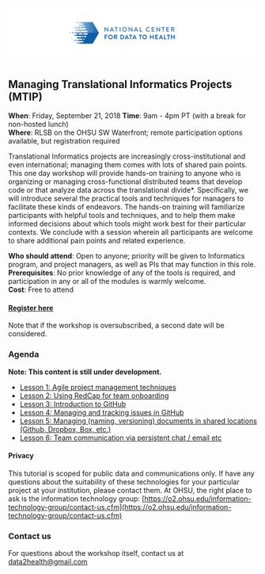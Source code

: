 ![](./other-images/CD2H-logo-01.png)
## Managing Translational Informatics Projects (MTIP)

**When**: Friday, September 21, 2018 
**Time**: 9am - 4pm PT (with a break for non-hosted lunch)  
**Where**: RLSB on the OHSU SW Waterfront; remote participation options available, but registration required

Translational Informatics projects are increasingly cross-institutional and even international; managing them comes with lots of shared pain points. This one day workshop will provide hands-on training to anyone who is organizing or managing cross-functional distributed teams that develop code or that analyze data across the translational divide*. Specifically, we will introduce several the practical tools and techniques for managers to facilitate these kinds of endeavors. The hands-on training will familiarize participants with helpful tools and techniques, and to help them make informed decisions about which tools might work best for their particular contexts. We conclude with a session wherein all participants are welcome to share additional pain points and related experience.

**Who should attend**: Open to anyone; priority will be given to Informatics program, and project managers, as well as PIs that may function in this role. 
**Prerequisites**: No prior knowledge of any of the tools is required, and participation in any or all of the modules is warmly welcome.  
**Cost**: Free to attend  

#### [Register here](https://docs.google.com/forms/d/e/1FAIpQLSdNWPSk1jJVu-b2ITL6SwNVlOkaqdHiymTV4GtrZzmetuaJdQ/viewform)
Note that if the workshop is oversubscribed, a second date will be considered.

### Agenda

**Note: This content is still under development.**  

- [Lesson 1: Agile project management techniques](lessons/Lesson1.md)
- [Lesson 2: Using RedCap for team onboarding](lessons/Lesson2.md) 
- [Lesson 3: Introduction to GitHub
](lessons/Lesson3.md) 
- [Lesson 4: Managing and tracking issues in GitHub
](lessons/Lesson4.md)
- [Lesson 5: Managing (naming, versioning) documents in shared locations (Github, Dropbox, Box, etc.)](lessons/Lesson5.md) 
- [Lesson 6: Team communication via persistent chat / email etc](lessons/Lesson6.md)

#### Privacy
This tutorial is scoped for public data and communications only. If have any questions about the suitability of these technologies for your particular project at your institution, please contact them. At OHSU, the right place to ask is the information technology group: [https://o2.ohsu.edu/information-technology-group/contact-us.cfm](https://o2.ohsu.edu/information-technology-group/contact-us.cfm)

### Contact us
For questions about the workshop itself, contact us at [data2health@gmail.com](mailto:data2health@gmail.com)

